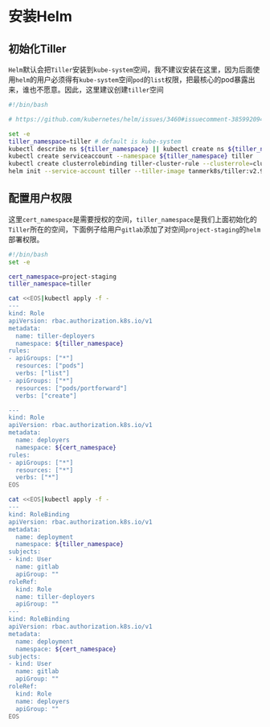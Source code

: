# 安装Helm

## 初始化Tiller

`Helm`默认会把`Tiller`安装到`kube-system`空间，我不建议安装在这里，因为后面使用`helm`的用户必须得有`kube-system`空间`pod`的`list`权限，把最核心的pod暴露出来，谁也不愿意。因此，这里建议创建`tiller`空间

```bash
#!/bin/bash

# https://github.com/kubernetes/helm/issues/3460#issuecomment-385992094

set -e
tiller_namespace=tiller # default is kube-system
kubectl describe ns ${tiller_namespace} || kubectl create ns ${tiller_namespace}
kubectl create serviceaccount --namespace ${tiller_namespace} tiller
kubectl create clusterrolebinding tiller-cluster-rule --clusterrole=cluster-admin --serviceaccount=${tiller_namespace}:tiller
helm init --service-account tiller --tiller-image tanmerk8s/tiller:v2.9.0 --upgrade --tiller-namespace ${tiller_namespace}
```

## 配置用户权限

这里`cert_namespace`是需要授权的空间，`tiller_namespace`是我们上面初始化的`Tiller`所在的空间，下面例子给用户`gitlab`添加了对空间`project-staging`的`helm`部署权限。

```bash
#!/bin/bash
set -e

cert_namespace=project-staging
tiller_namespace=tiller

cat <<EOS|kubectl apply -f -
---
kind: Role
apiVersion: rbac.authorization.k8s.io/v1
metadata:
  name: tiller-deployers
  namespace: ${tiller_namespace}
rules:
- apiGroups: ["*"]
  resources: ["pods"]
  verbs: ["list"]
- apiGroups: ["*"]
  resources: ["pods/portforward"]
  verbs: ["create"]

---
kind: Role
apiVersion: rbac.authorization.k8s.io/v1
metadata:
  name: deployers
  namespace: ${cert_namespace}
rules:
- apiGroups: ["*"]
  resources: ["*"]
  verbs: ["*"]
EOS

cat <<EOS|kubectl apply -f -
---
kind: RoleBinding
apiVersion: rbac.authorization.k8s.io/v1
metadata:
  name: deployment
  namespace: ${tiller_namespace}
subjects:
- kind: User
  name: gitlab
  apiGroup: ""
roleRef:
  kind: Role
  name: tiller-deployers
  apiGroup: ""
---
kind: RoleBinding
apiVersion: rbac.authorization.k8s.io/v1
metadata:
  name: deployment
  namespace: ${cert_namespace}
subjects:
- kind: User
  name: gitlab
  apiGroup: ""
roleRef:
  kind: Role
  name: deployers
  apiGroup: ""
EOS
```

